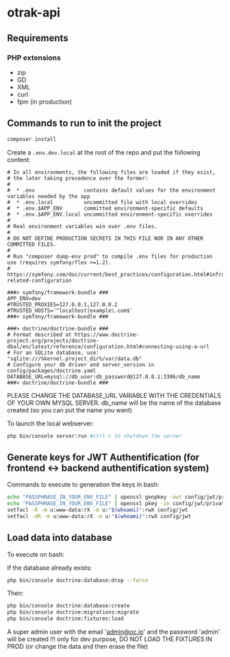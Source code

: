 # otrak-api

## Requirements

### PHP extensions
- zip
- GD
- XML
- curl
- fpm (in production)

## Commands to run to init the project

```bash
composer install
```

Create a `.env.dev.local` at the root of the repo and put the following content:
```env
# In all environments, the following files are loaded if they exist,
# the later taking precedence over the former:
#
#  * .env                contains default values for the environment variables needed by the app
#  * .env.local          uncommitted file with local overrides
#  * .env.$APP_ENV       committed environment-specific defaults
#  * .env.$APP_ENV.local uncommitted environment-specific overrides
#
# Real environment variables win over .env files.
#
# DO NOT DEFINE PRODUCTION SECRETS IN THIS FILE NOR IN ANY OTHER COMMITTED FILES.
#
# Run "composer dump-env prod" to compile .env files for production use (requires symfony/flex >=1.2).
# https://symfony.com/doc/current/best_practices/configuration.html#infrastructure-related-configuration

###> symfony/framework-bundle ###
APP_ENV=dev
#TRUSTED_PROXIES=127.0.0.1,127.0.0.2
#TRUSTED_HOSTS='^localhost|example\.com$'
###< symfony/framework-bundle ###

###> doctrine/doctrine-bundle ###
# Format described at https://www.doctrine-project.org/projects/doctrine-dbal/en/latest/reference/configuration.html#connecting-using-a-url
# For an SQLite database, use: "sqlite:///%kernel.project_dir%/var/data.db"
# Configure your db driver and server_version in config/packages/doctrine.yaml
DATABASE_URL=mysql://db_user:db_password@127.0.0.1:3306/db_name
###< doctrine/doctrine-bundle ###
```
PLEASE CHANGE THE DATABASE_URL VARIABLE WITH THE CREDENTIALS OF YOUR OWN MYSQL SERVER. db_name will be the name of the database created (so you can put the name you want)

To launch the local webserver:
```bash
php bin/console server:run #ctrl-c to shutdown the server
```

## Generate keys for JWT Authentification (for frontend <-> backend authentification system)

Commands to execute to generation the keys in bash:

```bash
echo "PASSPHRASE_IN_YOUR_ENV_FILE" | openssl genpkey -out config/jwt/private.pem -pass stdin -aes256 -algorithm rsa -pkeyopt rsa_keygen_bits:4096
echo "PASSPHRASE_IN_YOUR_ENV_FILE" | openssl pkey -in config/jwt/private.pem -passin stdin -out config/jwt/public.pem -pubout
setfacl -R -m u:www-data:rX -m u:"$(whoami)":rwX config/jwt
setfacl -dR -m u:www-data:rX -m u:"$(whoami)":rwX config/jwt
```

## Load data into database

To execute on bash:

If the database already exists:
```bash
php bin/console doctrine:database:drop --force
```

Then:

```bash
php bin/console doctrine:database:create
php bin/console doctrine:migrations:migrate
php bin/console doctrine:fixtures:load
```

A super admin user with the email 'admin@oc.io' and the password 'admin' will be created !!! only for dev purpose, DO NOT LOAD THE FIXTURES IN PROD (or change the data and then erase the file)
